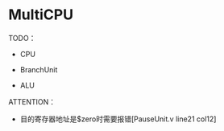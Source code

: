 # MultiCPU
TODO：

+ CPU

+ BranchUnit
+ ALU

ATTENTION：

+ 目的寄存器地址是$zero时需要报错[PauseUnit.v  line21  col12]

